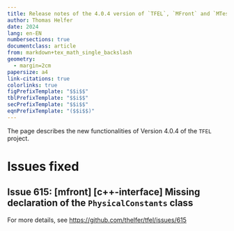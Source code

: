 ```yaml
---
title: Release notes of the 4.0.4 version of `TFEL`, `MFront` and `MTest`
author: Thomas Helfer
date: 2024
lang: en-EN
numbersections: true
documentclass: article
from: markdown+tex_math_single_backslash
geometry:
  - margin=2cm
papersize: a4
link-citations: true
colorlinks: true
figPrefixTemplate: "$$i$$"
tblPrefixTemplate: "$$i$$"
secPrefixTemplate: "$$i$$"
eqnPrefixTemplate: "($$i$$)"
---
```


The page describes the new functionalities of Version 4.0.4 of the
`TFEL` project.

# Issues fixed

## Issue 615: [mfront] [c++-interface] Missing declaration of the `PhysicalConstants` class

For more details, see <https://github.com/thelfer/tfel/issues/615>



